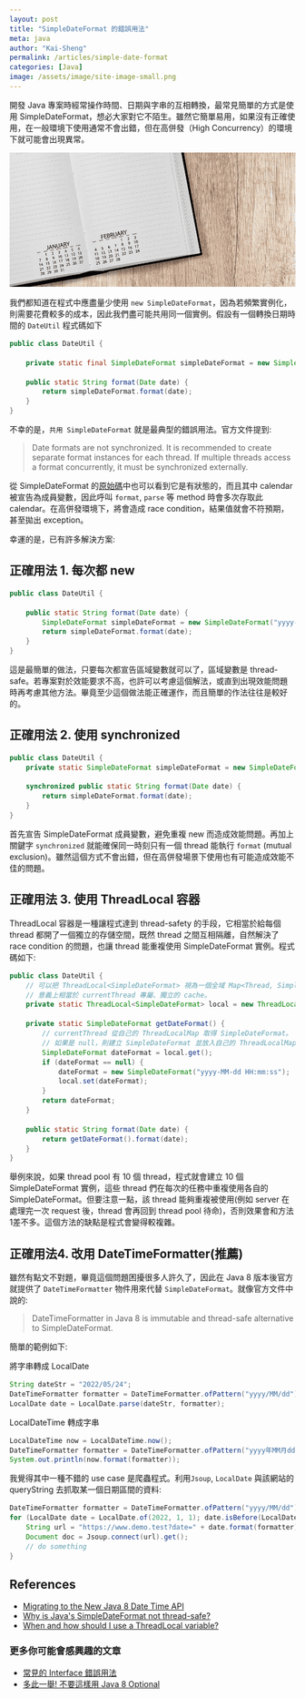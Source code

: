 ```yaml
---
layout: post
title: "SimpleDateFormat 的錯誤用法"
meta: java
author: "Kai-Sheng"
permalink: /articles/simple-date-format
categories: [Java]
image: /assets/image/site-image-small.png
--- 
```


開發 Java 專案時經常操作時間、日期與字串的互相轉換，最常見簡單的方式是使用 SimpleDateFormat，想必大家對它不陌生。雖然它簡單易用，如果沒有正確使用，在一般環境下使用通常不會出錯，但在高併發（High Concurrency）的環境下就可能會出現異常。

![why-simple-date-format-is-bad.png](/assets/image/simple-date-format.png?size=full)

我們都知道在程式中應盡量少使用 `new SimpleDateFormat`，因為若頻繁實例化，則需要花費較多的成本，因此我們盡可能共用同一個實例。假設有一個轉換日期時間的 `DateUtil` 程式碼如下
 
```java
public class DateUtil {

    private static final SimpleDateFormat simpleDateFormat = new SimpleDateFormat("yyyy-MM-dd hh:mm:ss");
        
    public static String format(Date date) {
        return simpleDateFormat.format(date);
    }
}
```
不幸的是，`共用 SimpleDateFormat` 就是最典型的錯誤用法。官方文件提到:

> Date formats are not synchronized. It is recommended to create separate format instances for each thread. If multiple threads access a format concurrently, it must be synchronized externally.

從 SimpleDateFormat 的[原始碼](https://developer.classpath.org/doc/java/text/SimpleDateFormat-source.html)中也可以看到它是有狀態的，而且其中 calendar 被宣告為成員變數，因此呼叫 `format`, `parse` 等 method 時會多次存取此 calendar。在高併發環境下，將會造成 race condition，結果值就會不符預期，甚至拋出 exception。

幸運的是，已有許多解決方案: 

## **正確用法 1. 每次都 new**

```java
public class DateUtil {

    public static String format(Date date) {
        SimpleDateFormat simpleDateFormat = new SimpleDateFormat("yyyy-MM-dd hh:mm:ss");
        return simpleDateFormat.format(date);
    }
}
```

這是最簡單的做法，只要每次都宣告區域變數就可以了，區域變數是 thread-safe。若專案對於效能要求不高，也許可以考慮這個解法，或直到出現效能問題時再考慮其他方法。畢竟至少這個做法能正確運作，而且簡單的作法往往是較好的。

## **正確用法 2. 使用 synchronized**
```java
public class DateUtil {
    private static SimpleDateFormat simpleDateFormat = new SimpleDateFormat("yyyy-MM-dd hh:mm:ss");

    synchronized public static String format(Date date) {
        return simpleDateFormat.format(date);
    }
}
```

首先宣告 SimpleDateFormat 成員變數，避免重複 new 而造成效能問題。再加上關鍵字 `synchronized` 就能確保同一時刻只有一個 thread 能執行 `format` (mutual exclusion)。雖然這個方式不會出錯，但在高併發場景下使用也有可能造成效能不佳的問題。 

## **正確用法 3. 使用 ThreadLocal 容器**
ThreadLocal 容器是一種讓程式達到 thread-safety 的手段，它相當於給每個 thread 都開了一個獨立的存儲空間，既然 thread 之間互相隔離，自然解決了 race condition 的問題，也讓 thread 能重複使用 SimpleDateFormat 實例。程式碼如下:

```java
public class DateUtil {
    // 可以把 ThreadLocal<SimpleDateFormat> 視為一個全域 Map<Thread, SimpleDateFormat>，key 就是 current thread
    // 意義上相當於 currentThread 專屬、獨立的 cache。
    private static ThreadLocal<SimpleDateFormat> local = new ThreadLocal<>();

    private static SimpleDateFormat getDateFormat() {
        // currentThread 從自己的 ThreadLocalMap 取得 SimpleDateFormat。
        // 如果是 null，則建立 SimpleDateFormat 並放入自己的 ThreadLocalMap 中。
        SimpleDateFormat dateFormat = local.get();
        if (dateFormat == null) {
            dateFormat = new SimpleDateFormat("yyyy-MM-dd HH:mm:ss");
            local.set(dateFormat);
        }
        return dateFormat;
    }

    public static String format(Date date) {
        return getDateFormat().format(date);
    }
}
```

舉例來說，如果 thread pool 有 10 個 thread，程式就會建立 10 個 SimpleDateFormat 實例，這些 thread 們在每次的任務中重複使用各自的 SimpleDateFormat。但要注意一點，該 thread 能夠重複被使用(例如 server 在處理完一次 request 後，thread 會再回到 thread pool 待命)，否則效果會和方法1差不多。這個方法的缺點是程式會變得較複雜。

## **正確用法4. 改用 DateTimeFormatter(推薦)**

雖然有點文不對題，畢竟這個問題困擾很多人許久了，因此在 Java 8 版本後官方就提供了 `DateTimeFormatter` 物件用來代替 `SimpleDateFormat`。就像官方文件中說的:

> DateTimeFormatter in Java 8 is immutable and thread-safe alternative to SimpleDateFormat.

簡單的範例如下:

將字串轉成 LocalDate
```java
String dateStr = "2022/05/24";
DateTimeFormatter formatter = DateTimeFormatter.ofPattern("yyyy/MM/dd");
LocalDate date = LocalDate.parse(dateStr, formatter);
```

LocalDateTime 轉成字串
```java
LocalDateTime now = LocalDateTime.now();
DateTimeFormatter formatter = DateTimeFormatter.ofPattern("yyyy年MM月dd日 hh:mm");
System.out.println(now.format(formatter));
```

我覺得其中一種不錯的 use case 是爬蟲程式。利用`Jsoup`, `LocalDate` 與該網站的 queryString 去抓取某一個日期區間的資料:
```java
DateTimeFormatter formatter = DateTimeFormatter.ofPattern("yyyy/MM/dd");
for (LocalDate date = LocalDate.of(2022, 1, 1); date.isBefore(LocalDate.of(2022, 5, 20)); date = date.plusDays(1)) {
    String url = "https://www.demo.test?date=" + date.format(formatter);
    Document doc = Jsoup.connect(url).get();
    // do something
}
```

## **References**
- [Migrating to the New Java 8 Date Time API](https://www.baeldung.com/migrating-to-java-8-date-time-api)
- [Why is Java's SimpleDateFormat not thread-safe?](https://stackoverflow.com/questions/6840803/why-is-javas-simpledateformat-not-thread-safe)
- [When and how should I use a ThreadLocal variable?](https://stackoverflow.com/questions/817856/when-and-how-should-i-use-a-threadlocal-variable)

### **更多你可能會感興趣的文章**
- [常見的 Interface 錯誤用法](/articles/anti-pattern-of-java-interface-impl-style)
- [多此一舉! 不要這樣用 Java 8 Optional](/articles/misuse-of-java-8-optional)